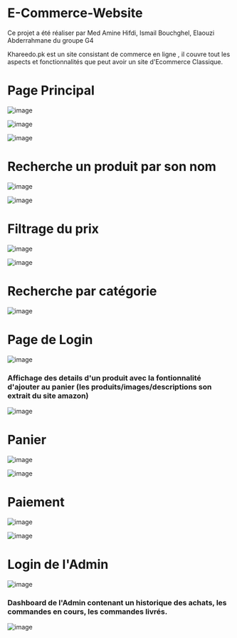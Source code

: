 # E-Commerce-Website

Ce projet a été réaliser par Med Amine Hifdi, Ismail Bouchghel, Elaouzi Abderrahmane du groupe G4

Khareedo.pk est un site consistant de commerce en ligne , il couvre tout les aspects et fonctionnalités que peut avoir un site d'Ecommerce Classique. 

# Page Principal

![image](https://user-images.githubusercontent.com/101675260/220187204-35ce2f4c-eae9-44f3-b75e-3c853f5fe50f.png)

![image](https://user-images.githubusercontent.com/101675260/220187615-ea9cefed-ef93-4cc1-9d3f-81795ebedab6.png)

![image](https://user-images.githubusercontent.com/101675260/220188718-1ec85109-0a64-4264-8536-3fa5958d08bb.png)

# Recherche un produit par son nom

![image](https://user-images.githubusercontent.com/101675260/220188873-2d973df3-1e9b-4ab7-af5e-fb8cd547f944.png)

![image](https://user-images.githubusercontent.com/101675260/220188906-f4eb5ecc-ba36-4106-9e2c-2962282b54a8.png)

# Filtrage du prix 

![image](https://user-images.githubusercontent.com/101675260/220188986-a8028d21-a066-4118-bac7-3d6ea28fdae0.png)

![image](https://user-images.githubusercontent.com/101675260/220189125-a52f9bfb-7fc5-41a4-b1de-1356d1c13c45.png)


# Recherche par catégorie

![image](https://user-images.githubusercontent.com/101675260/220189288-e74626bb-eaec-4bbb-9b6e-9110256c409c.png)

# Page de Login 

![image](https://user-images.githubusercontent.com/101675260/220189473-28dd7eb7-a06e-4fb2-8236-ea14920f3326.png)

### Affichage des details d'un produit avec la fontionnalité d'ajouter au panier (les produits/images/descriptions son extrait du site amazon)

![image](https://user-images.githubusercontent.com/101675260/220189741-9c984bb0-b030-4e1d-ad01-8e72ee0be85e.png)

# Panier

![image](https://user-images.githubusercontent.com/101675260/220189893-3178e4b6-b390-4e81-96eb-8642f8bcc5a6.png)

![image](https://user-images.githubusercontent.com/101675260/220189924-f1baf637-2f74-421b-be33-57044ab9ad01.png)

# Paiement 

![image](https://user-images.githubusercontent.com/101675260/220190063-c2c16c41-d39d-46dc-9fdd-b7235c2760d8.png)

![image](https://user-images.githubusercontent.com/101675260/220190130-19685897-f7f3-48cb-9692-5052811ac76a.png)

# Login de l'Admin

![image](https://user-images.githubusercontent.com/101675260/220190205-c15c9336-24cf-4a13-ba5d-484e9796282a.png)

### Dashboard de l'Admin contenant un historique des achats, les commandes en cours, les commandes livrés.

![image](https://user-images.githubusercontent.com/101675260/220191041-145c367f-d2fc-4050-bb65-2115a92303cd.png)

